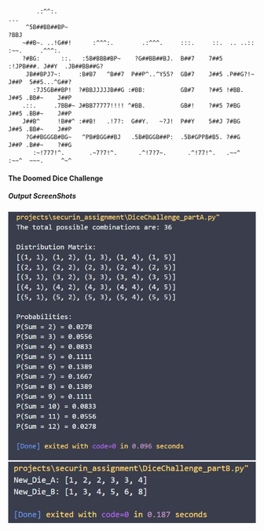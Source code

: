                                                                                                     
                                                                                                    
            .:^^:.                                                          ...                     
         ^5B##BB##BP~                                                       ?BBJ                    
        ~##B~. ..!G##!      :^^^:.        .:^^^.     :::.     ::.  .. ..::  :~~.     .^^^:.         
        ?#BG:      ::.   :5B#BBB#BP~    ?G##BB##BJ.  B##7    7##5 :!JPB###. J##Y  .JB##BB##G?       
         JB##BPJ7~:     :B#B7   ^B##7  P##P^..^Y55?  GB#7    J##5 .P##G?!~  J##P  5##5...^G##?      
           :7J5GB##BP!  ?#BBJJJJJB##G :#BB:          GB#7    ?##5 !#BB.     J##5 .BB#~    J##P      
        .::.     .7BB#~ J#BB77777!!!! ^#BB.          GB#!    ?##5 7#BG      J##5 .BB#~    J##P      
        J##B^     !B##^ :##B!   .!7?:  G##Y.   ~?J!  P##Y    5##J 7#BG      J##5 .BB#~    J##P      
         ?G##BGGGB#BG~   ^PB#BGG##BJ   .5B#BGGB##P:  .5B#GPPB#B5. ?##G      J##P .B##~    ?##G      
           :~!777!^.       .~7?7!^.      .^!7?7~.      .^!77!^.   .~~^      :~~^  ~~~.     ^~^      
                                                                                                    
                                                                                                    
#### The Doomed Dice Challenge

##### Output ScreenShots
![alt text](https://github.com/Nitish-N07/Assessment-CSW/blob/main/output-part1.jpg)
![alt text](https://github.com/Nitish-N07/Assessment-CSW/blob/main/output-part2.jpg)
                                                                                                
                                                                                                
